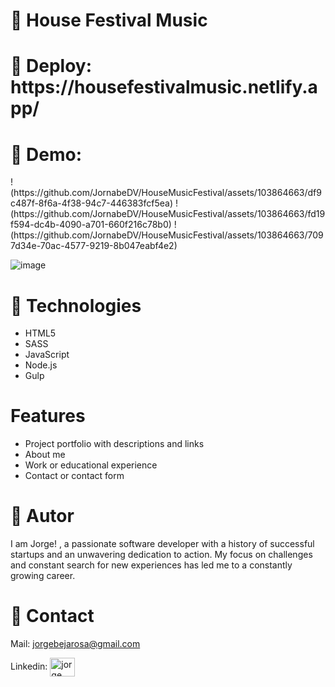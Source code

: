 
<h1>📌 House Festival Music</h1>  

<h1>📌  Deploy: https://housefestivalmusic.netlify.app/  </h1>

<h1>📌  Demo: </h1>
!(https://github.com/JornabeDV/HouseMusicFestival/assets/103864663/df9c487f-8f6a-4f38-94c7-446383fcf5ea)
!(https://github.com/JornabeDV/HouseMusicFestival/assets/103864663/fd19f594-dc4b-4090-a701-660f216c78b0)
!(https://github.com/JornabeDV/HouseMusicFestival/assets/103864663/7097d34e-70ac-4577-9219-8b047eabf4e2)

![image](https://github.com/JornabeDV/HouseMusicFestival/assets/103864663/e8205153-c133-4243-ad3f-53913dcb1693)


<h1>📌 Technologies </h1>

- HTML5
- SASS
- JavaScript
- Node.js
- Gulp

<h1> Features </h1>

- Project portfolio with descriptions and links
- About me
- Work or educational experience
- Contact or contact form

<h1>📌 Autor </h1>

I am Jorge! , a passionate software developer with a history of successful startups and an unwavering dedication to action. My focus on challenges and constant search for new experiences has led me to a constantly growing career.

<h1>📌 Contact </h1>

Mail: jorgebejarosa@gmail.com
<p align="left"> Linkedin: 
<a href="https://www.linkedin.com/in/jorge-nahuel-beja-rosa/?locale=en_US" target="blank"><img align="center" src="https://raw.githubusercontent.com/rahuldkjain/github-profile-readme-generator/master/src/images/icons/Social/linked-in-alt.svg" alt="jorge nahuel beja rosa" height="30" width="40" /></a>
</p>


